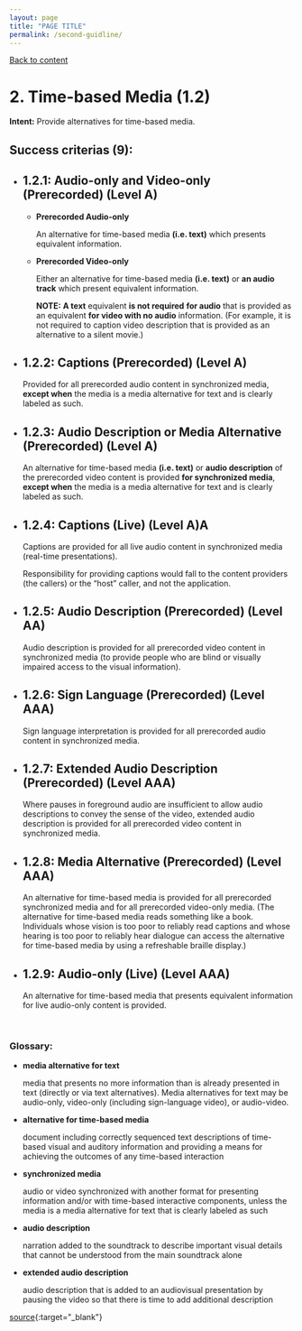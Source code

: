 ```yaml
---
layout: page
title: "PAGE TITLE"
permalink: /second-guidline/
---
```

<link rel="stylesheet" href="/assets/css/style.css?v=07f9abc06ad55cffb2433692575c223659db012e" media="screen"><link rel="stylesheet" href="/css/style.css">
<a class="back-link" href="https://shoshiko.github.io">Back to content</a>
   
<div class="inner" markdown="1">

# 2. Time-based Media (1.2)

**Intent:** Provide alternatives for time-based media.

## Success criterias (9):

- ## 1.2.1: Audio-only and Video-only (Prerecorded) (Level A)

  - **Prerecorded Audio-only**

    An alternative for time-based media **(i.e. text)** which presents equivalent information.

  - **Prerecorded Video-only**

    Either an alternative for time-based media **(i.e. text)** or **an audio track** which present equivalent information.

    **NOTE:** **A text** equivalent **is not required** **for audio** that is provided as an equivalent **for video with no audio** information. (For example, it is not required to caption video description that is provided as an alternative to a silent movie.)

- ## 1.2.2: Captions (Prerecorded) (Level A)

    Provided for all prerecorded audio content in synchronized media, **except when** the media is a media alternative for text and is clearly labeled as such.

- ## 1.2.3: Audio Description or Media Alternative (Prerecorded) (Level A)

    An alternative for time-based media **(i.e. text)** or **audio description** of the prerecorded video content is provided **for synchronized media**, **except when** the media is a media alternative for text and is clearly labeled as such.

- ## 1.2.4: Captions (Live) (Level A)A

    Captions are provided for all live audio content in synchronized media (real-time presentations).

    Responsibility for providing captions would fall to the content providers (the callers) or the “host” caller, and not the application.

- ## 1.2.5: Audio Description (Prerecorded) (Level AA)
  
    Audio description is provided for all prerecorded video content in synchronized media (to provide people who are blind or visually impaired access to the visual information).

- ## 1.2.6: Sign Language (Prerecorded) (Level AAA)

     Sign language interpretation is provided for all prerecorded audio content in synchronized media.

- ## 1.2.7: Extended Audio Description (Prerecorded) (Level AAA)

    Where pauses in foreground audio are insufficient to allow audio descriptions to convey the sense of the video, extended audio description is provided for all prerecorded video content in synchronized media.

- ## 1.2.8: Media Alternative (Prerecorded) (Level AAA)

    An alternative for time-based media is provided for all prerecorded synchronized media and for all prerecorded video-only media. (The alternative for time-based media reads something like a book.  Individuals whose vision is too poor to reliably read captions and whose hearing is too poor to reliably hear dialogue can access the alternative for time-based media by using a refreshable braille display.)

- ## 1.2.9: Audio-only (Live) (Level AAA)

    An alternative for time-based media that presents equivalent information for live audio-only content is provided.

&nbsp;

### Glossary:

- **media alternative for text**

    media that presents no more information than is already presented in text (directly or via text alternatives). Media alternatives for text may be audio-only, video-only (including sign-language video), or audio-video.

- **alternative for time-based media**
  
    document including correctly sequenced text descriptions of time-based visual and auditory information and providing a means for achieving the outcomes of any time-based interaction

- **synchronized media**
  
    audio or video synchronized with another format for presenting information and/or with time-based interactive components, unless the media is a media alternative for text that is clearly labeled as such

- **audio description**
  
    narration added to the soundtrack to describe important visual details that cannot be understood from the main soundtrack alone

- **extended audio description**
  
    audio description that is added to an audiovisual presentation by pausing the video so that there is time to add additional description

[source](https://www.w3.org/WAI/WCAG21/Understanding/time-based-media){:target="_blank"}

</div>